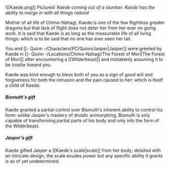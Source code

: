 ![[Kaede.png]]
*Pictured: Kaede coming out of a slumber. Kaede has the ability to merge in with all things natural*

Mother of all life of Chimo-Nahagi, Kaede is one of the few flightless greater dragons but that lack of flight does not deter her from her ever on going work. It is said that Kaede is as long as the measurable life of all living things: which is to be said that no one has ever seen her tail.

You and [[- Quinn -/Characters/PC/Quinn/Jasper|Jasper]] were greeted by Kaede in [[- Quinn -/Locations/Chimo-Nahagi/The Forest of Mori|The Forest of Mori]] after encountering a [[Wilderbeast]] and mistakenly assuming it to be hostile toward you. 

Kaede was kind enough to bless both of you as a sign of good will and forgiveness for both the intrusion and the pain caused to her: which is itself a child of Kaede.

##### Bismuth's gift

Kaede granted a partial control over Bismuth's inherent ability to control his form: unlike Jasper's mastery of druidic animorphing, Bismuth is only capable of transforming partial parts of his body and only into the form of the Wilderbeast.

##### Jasper's gift

Kaede gifted Jasper a [[Kaede's scale|scale]] from her body; detailed with an intricate design, the scale exudes power but any specific ability it grants is as of yet undetermined.
